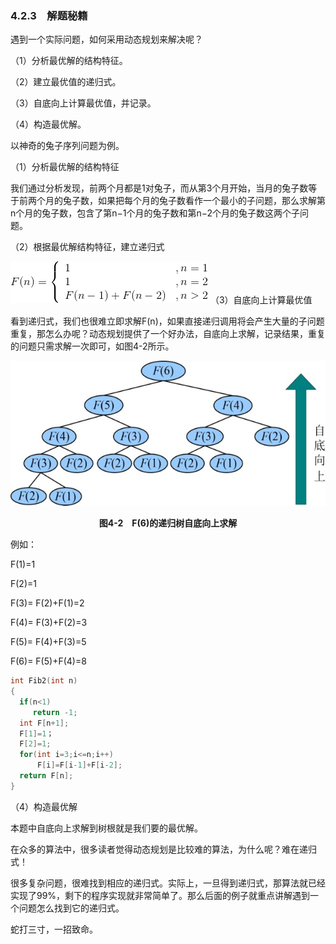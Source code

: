 ### 4.2.3　解题秘籍

遇到一个实际问题，如何采用动态规划来解决呢？

（1）分析最优解的结构特征。

（2）建立最优值的递归式。

（3）自底向上计算最优值，并记录。

（4）构造最优解。

以神奇的兔子序列问题为例。

（1）分析最优解的结构特征

我们通过分析发现，前两个月都是1对兔子，而从第3个月开始，当月的兔子数等于前两个月的兔子数，如果把每个月的兔子数看作一个最小的子问题，那么求解第n个月的兔子数，包含了第n−1个月的兔子数和第n−2个月的兔子数这两个子问题。

（2）根据最优解结构特征，建立递归式

![279.gif](../images/279.gif)
（3）自底向上计算最优值

看到递归式，我们也很难立即求解F(n)，如果直接递归调用将会产生大量的子问题重复，那怎么办呢？动态规划提供了一个好办法，自底向上求解，记录结果，重复的问题只需求解一次即可，如图4-2所示。

![281.jpg](../images/281.jpg)
<center class="my_markdown"><b class="my_markdown">图4-2　F(6)的递归树自底向上求解</b></center>

例如：

F(1)=1

F(2)=1

F(3)= F(2)+F(1)=2

F(4)= F(3)+F(2)=3

F(5)= F(4)+F(3)=5

F(6)= F(5)+F(4)=8

```c
int Fib2(int n) 
{  
  if(n<1)   
     return -1;
  int F[n+1];
  F[1]=1；
  F[2]=1;
  for(int i=3;i<=n;i++)
      F[i]=F[i-1]+F[i-2];
  return F[n];
}
```

（4）构造最优解

本题中自底向上求解到树根就是我们要的最优解。

在众多的算法中，很多读者觉得动态规划是比较难的算法，为什么呢？难在递归式！

很多复杂问题，很难找到相应的递归式。实际上，一旦得到递归式，那算法就已经实现了99%，剩下的程序实现就非常简单了。那么后面的例子就重点讲解遇到一个问题怎么找到它的递归式。

蛇打三寸，一招致命。

